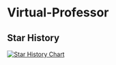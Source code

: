 # Virtual-Professor

## Star History

[![Star History Chart](https://api.star-history.com/svg?repos=IshaanMotwani26/Virtual-Professor&type=Date)](https://www.star-history.com/#IshaanMotwani26/Virtual-Professor&Date)
